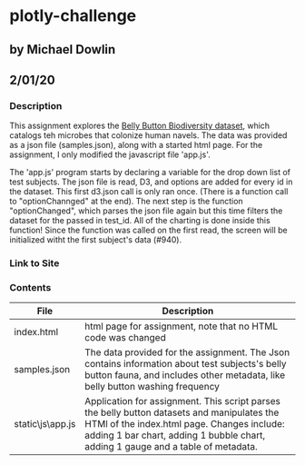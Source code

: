 # plotly-challenge
## by Michael Dowlin
## 2/01/20

### Description
This assignment explores the [Belly Button Biodiversity dataset](http://robdunnlab.com/projects/belly-button-biodiversity/), which catalogs teh microbes that colonize human navels.  The data was provided as a json file (samples.json), along with a started html page.  For the assignment, I only modified the javascript file 'app.js'.   

The 'app.js' program starts by declaring a variable for the drop down list of test subjects.  The json file is read, D3, and options are added for every id in the dataset.  This first d3.json call is only ran once.  (There is a function call to "optionChannged" at the end).  The next step is the function "optionChanged", which parses the json file again but this time filters the dataset for the passed in test_id.  All of the charting is done inside this function!  Since the function was called on the first read, the screen will be initialized witht the first subject's data (#940).

### Link to Site

### Contents
| File                         | Description                                                                                     |
|------------------------------|-------------------------------------------------------------------------------------------------|
|index.html                    |html page for assignment, note that no HTML code was changed                                     |
|samples.json                  |The data provided for the assignment.  The Json contains information about test subjects's belly button fauna, and includes other metadata, like belly button washing frequency       |
|static\js\app.js              |Application for assignment.  This script parses the belly button datasets and manipulates the HTMl of the index.html page.  Changes include: adding 1 bar chart, adding 1 bubble chart, adding 1 gauge and a table of metadata.  |
